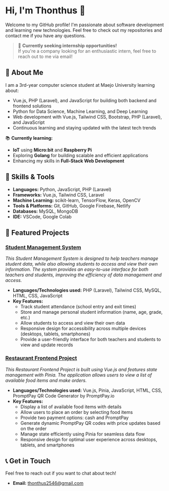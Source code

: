 # Hi, I'm **Thonthus** 👋

Welcome to my GitHub profile! I'm passionate about software development and learning new technologies. Feel free to check out my repositories and contact me if you have any questions.

> 🚀 **Currently seeking internship opportunities!**  
> If you're a company looking for an enthusiastic intern, feel free to reach out to me via email!

## 🚀 About Me
I am a 3rd-year computer science student at Maejo University learning about:
- Vue.js, PHP (Laravel), and JavaScript for building both backend and frontend solutions
- Python for Data Science, Machine Learning, and Deep Learning
- Web development with Vue.js, Tailwind CSS, Bootstrap, PHP (Laravel), and JavaScript
- Continuous learning and staying updated with the latest tech trends

📚 **Currently learning:**
- **IoT** using **Micro:bit** and **Raspberry Pi**
- Exploring **Golang** for building scalable and efficient applications
- Enhancing my skills in **Full-Stack Web Development**

## 💼 Skills & Tools
- **Languages:** Python, JavaScript, PHP (Laravel)
- **Frameworks:** Vue.js, Tailwind CSS, Laravel
- **Machine Learning:** scikit-learn, TensorFlow, Keras, OpenCV
- **Tools & Platforms:** Git, GitHub, Google Firebase, Netlify
- **Databases:** MySQL, MongoDB
- **IDE:** VSCode, Google Colab

## 📂 Featured Projects

### [Student Management System](https://github.com/Thonthus/final_schoolsystem)
*This Student Management System is designed to help teachers manage student data, while also allowing students to access and view their own information. The system provides an easy-to-use interface for both teachers and students, improving the efficiency of data management and access.*

- **Languages/Technologies used:** PHP (Laravel), Tailwind CSS, MySQL, HTML, CSS, JavaScript
- **Key Features:**
  - Track student attendance (school entry and exit times)
  - Store and manage personal student information (name, age, grade, etc.)
  - Allow students to access and view their own data
  - Responsive design for accessibility across multiple devices (desktops, tablets, smartphones)
  - Provide a user-friendly interface for both teachers and students to view and update records

### [Restaurant Frontend Project](https://github.com/Thonthus/FinalProjectRestaurant)
*This Restaurant Frontend Project is built using Vue.js and features state management with Pinia. The application allows users to view a list of available food items and make orders.*

- **Languages/Technologies used:** Vue.js, Pinia, JavaScript, HTML, CSS, PromptPay QR Code Generator by PromptPay.io
- **Key Features:**
  - Display a list of available food items with details
  - Allow users to place an order by selecting food items
  - Provide two payment options: cash and PromptPay
  - Generate dynamic PromptPay QR codes with price updates based on the order
  - Manage state efficiently using Pinia for seamless data flow
  - Responsive design for optimal user experience across desktops, tablets, and smartphones

## 📞 Get in Touch
Feel free to reach out if you want to chat about tech!
- **Email:** thonthus2546@gmail.com
